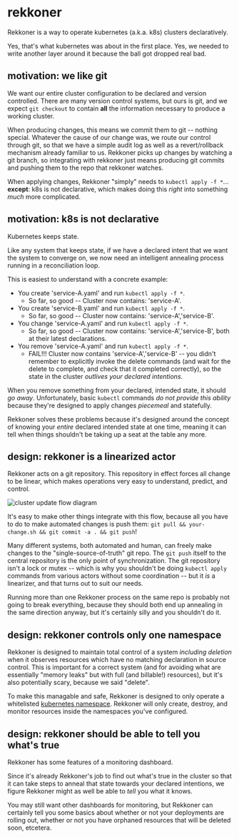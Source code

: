 rekkoner
========

Rekkoner is a way to operate kubernetes (a.k.a. k8s) clusters declaratively.

Yes, that's what kubernetes was about in the first place.
Yes, we needed to write another layer around it because the ball got dropped real bad.


motivation: we like git
-----------------------

We want our entire cluster configuration to be declared and version controlled.
There are many version control systems, but ours is git, and we expect `git checkout`
to contain **all** the information necessary to produce a working cluster.

When producing changes, this means we commit them to git -- nothing special.
Whatever the cause of our change was, we route our control through git, so that we
have a simple audit log as well as a revert/rollback mechanism already familiar to us.
Rekkoner picks up changes by watching a git branch, so integrating with rekkoner
just means producing git commits and pushing them to the repo that rekkoner watches.

When applying changes, Rekkoner "simply" needs to `kubectl apply -f *`... **except**:
k8s is not declarative, which makes doing this *right* into something *much* more complicated.


motivation: k8s is not declarative
----------------------------------

Kubernetes keeps state.

Like any system that keeps state, if we have a declared intent that we want the system
to converge on, we now need an intelligent annealing process running in a reconciliation loop.

This is easiest to understand with a concrete example:

- You create 'service-A.yaml' and run `kubectl apply -f *`.
  - So far, so good -- Cluster now contains: 'service-A'.
- You create 'service-B.yaml' and run `kubectl apply -f *`.
  - So far, so good -- Cluster now contains: 'service-A','service-B'.
- You change 'service-A.yaml' and run `kubectl apply -f *`.
  - So far, so good -- Cluster now contains: 'service-A','service-B', both at their latest declarations.
- You remove 'service-A.yaml' and run `kubectl apply -f *`.
  - FAIL!!!  Cluster now contains 'service-A','service-B' -- you didn't remember to explicitly invoke
    the delete commands (and wait for the delete to complete, and check that it completed correctly),
    so the state in the cluster *outlives your declared intentions*.

When you remove something from your declared, intended state, it should *go away*.
Unfortunately, basic `kubectl` commands *do not provide this ability* because they're
designed to apply changes *piecemeal* and statefully.

Rekkoner solves these problems because it's designed around the concept of knowing
your *entire* declared intended state at one time, meaning it can tell when things
shouldn't be taking up a seat at the table any more.


design: rekkoner is a linearized actor
--------------------------------------

Rekkoner acts on a git repository.  This repository in effect forces all change
to be linear, which makes operations very easy to understand, predict, and control.

![cluster update flow diagram](doc/flowDiagram.svg)

It's easy to make other things integrate with this flow, because all you
have to do to make automated changes is push them:
`git pull && your-change.sh && git commit -a . && git push`!

Many different systems, both automated and human, can freely make changes
to the "single-source-of-truth" git repo.  The `git push` itself to the central
repository is the only point of synchronization.
The git repository isn't a lock or mutex -- which is why you shouldn't be
doing `kubectl apply` commands from various actors without some coordination --
but it *is* a linearizer, and that turns out to suit our needs.

Running more than one Rekkoner process on the same repo is probably not going
to break everything, because they should both end up annealing in the same
direction anyway, but it's certainly silly and you shouldn't do it.


design: rekkoner controls only one namespace
--------------------------------------------

Rekkoner is designed to maintain total control of a system *including deletion* when
it observes resources which have no matching declaration in source control.
This is important for a correct system (and for avoiding what are essentially
"memory leaks" but with full (and billable!) resources), but it's also potentially
scary, because we said "delete".

To make this managable and safe, Rekkoner is designed to only operate a whitelisted
[kubernetes namespace](https://kubernetes.io/docs/concepts/overview/working-with-objects/namespaces/).
Rekkoner will only create, destroy, and monitor resources inside the namespaces you've configured.


design: rekkoner should be able to tell you what's true
-------------------------------------------------------

Rekkoner has some features of a monitoring dashboard.

Since it's already Rekkoner's job to find out what's true in the cluster so that
it can take steps to anneal that state towards your declared intentions, we
figure Rekkoner might as well be able to *tell* you what it knows.

You may still want other dashboards for monitoring, but Rekkoner can certainly
tell you some basics about whether or not your deployments are rolling out,
whether or not you have orphaned resources that will be deleted soon, etcetera.
